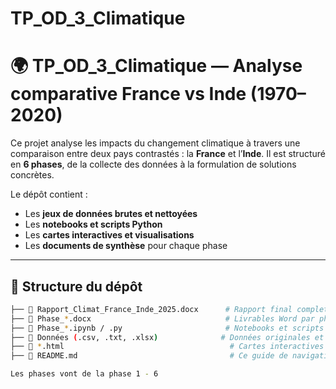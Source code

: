 # TP_OD_3_Climatique
# 🌍 TP_OD_3_Climatique — Analyse comparative France vs Inde (1970–2020)

Ce projet analyse les impacts du changement climatique à travers une comparaison entre deux pays contrastés : la **France** et l’**Inde**. Il est structuré en **6 phases**, de la collecte des données à la formulation de solutions concrètes.

Le dépôt contient :
- Les **jeux de données brutes et nettoyées**
- Les **notebooks et scripts Python**
- Les **cartes interactives et visualisations**
- Les **documents de synthèse** pour chaque phase

---

## 📁 Structure du dépôt

```bash
├── 📄 Rapport_Climat_France_Inde_2025.docx      # Rapport final complet
├── 📄 Phase_*.docx                              # Livrables Word par phase
├── 📓 Phase_*.ipynb / .py                       # Notebooks et scripts d’analyse
├── 📁 Données (.csv, .txt, .xlsx)              # Données originales et combinées
├── 📄 *.html                                     # Cartes interactives et heatmaps
├── 📄 README.md                                  # Ce guide de navigation

Les phases vont de la phase 1 - 6
